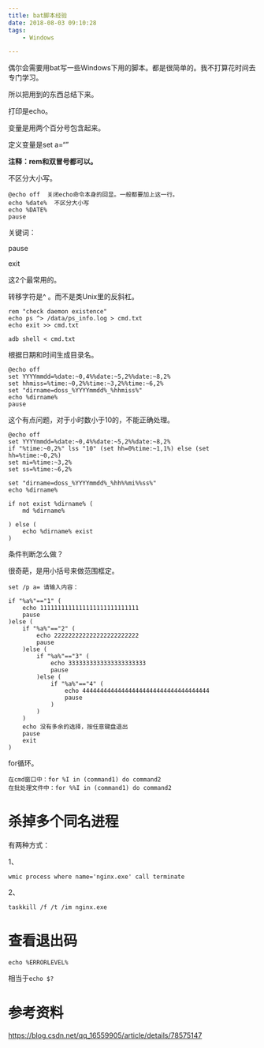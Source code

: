 ```yaml
---
title: bat脚本经验
date: 2018-08-03 09:10:28
tags:
	- Windows

---
```




偶尔会需要用bat写一些Windows下用的脚本。都是很简单的。我不打算花时间去专门学习。

所以把用到的东西总结下来。



打印是echo。

变量是用两个百分号包含起来。

定义变量是set a=“”

**注释：rem和双冒号都可以。**

不区分大小写。

```
@echo off  关闭echo命令本身的回显。一般都要加上这一行。
echo %date%  不区分大小写
echo %DATE%
pause
```

关键词：

pause

exit

这2个最常用的。

转移字符是^ 。而不是类Unix里的反斜杠。

```
rem "check daemon existence"
echo ps ^> /data/ps_info.log > cmd.txt 
echo exit >> cmd.txt

adb shell < cmd.txt
```



根据日期和时间生成目录名。

```
@echo off
set YYYYmmdd=%date:~0,4%%date:~5,2%%date:~8,2%
set hhmiss=%time:~0,2%%time:~3,2%%time:~6,2%
set "dirname=doss_%YYYYmmdd%_%hhmiss%"
echo %dirname%
pause
```

这个有点问题，对于小时数小于10的，不能正确处理。

```
@echo off
set YYYYmmdd=%date:~0,4%%date:~5,2%%date:~8,2%
if "%time:~0,2%" lss "10" (set hh=0%time:~1,1%) else (set hh=%time:~0,2%)
set mi=%time:~3,2%
set ss=%time:~6,2%

set "dirname=doss_%YYYYmmdd%_%hh%%mi%%ss%"
echo %dirname%

if not exist %dirname% (
	md %dirname%
	
) else (
	echo %dirname% exist
)
```



条件判断怎么做？

很奇葩，是用小括号来做范围框定。

```
set /p a= 请输入内容：

if "%a%"=="1" (
    echo 1111111111111111111111111111
    pause
)else (
    if "%a%"=="2" (
        echo 222222222222222222222222
        pause
    )else (
        if "%a%"=="3" (
            echo 3333333333333333333333
            pause
        )else (
            if "%a%"=="4" (
                echo 444444444444444444444444444444444444
                pause
            )
        )
    )
    echo 没有多余的选择，按任意键盘退出
    pause
    exit
)
```



for循环。

```
在cmd窗口中：for %I in (command1) do command2 
在批处理文件中：for %%I in (command1) do command2
```





# 杀掉多个同名进程

有两种方式：

1、

```
wmic process where name='nginx.exe' call terminate
```

2、

```
taskkill /f /t /im nginx.exe
```



# 查看退出码

```
echo %ERRORLEVEL%
```

相当于`echo $?`



# 参考资料



https://blog.csdn.net/qq_16559905/article/details/78575147

